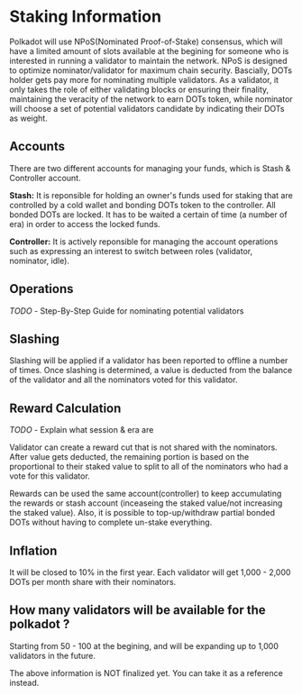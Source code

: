 # Staking Information

Polkadot will use NPoS(Nominated Proof-of-Stake) consensus, which will have a limited amount of slots available at the begining for someone who is interested in running a validator to maintain the network. NPoS is designed to optimize nominator/validator for maximum chain security. Bascially, DOTs holder gets pay more for nominating multiple validators. As a validator, it only takes the role of either validating blocks or ensuring their finality, maintaining the veracity of the network to earn DOTs token, while nominator will choose a set of potential validators candidate by indicating their DOTs as weight.

## Accounts 
There are two different accounts for managing your funds, which is 
Stash & Controller account.

**Stash:** It is reponsible for holding an owner's funds used for staking that are controlled by a cold wallet and bonding DOTs token to the controller. All bonded DOTs are locked. It has to be waited a certain of time (a number of era) in order to access the locked funds.

**Controller:** It is actively reponsible for managing the account operations such as expressing an interest to switch between roles (validator, nominator, idle).

## Operations

_TODO_ - Step-By-Step Guide for nominating potential validators 


## Slashing

Slashing will be applied if a validator has been reported to offline a number of times. Once slashing is determined, a value is deducted from the balance of the validator and all the nominators voted for this validator.

## Reward Calculation
 
 _TODO_ - Explain what session & era are

Validator can create a reward cut that is not shared with the nominators. After value gets deducted, the remaining portion is based on the proportional to their staked value to split to all of the nominators who had a vote for this validator.

Rewards can be used the same account(controller) to keep accumulating the rewards or stash account (inceaseing the staked value/not increasing the staked value). Also, it is possible to top-up/withdraw partial bonded DOTs without having to complete un-stake everything.

## Inflation
It will be closed to 10% in the first year. Each validator will get 1,000 - 2,000 DOTs per month share with their nominators.

## How many validators will be available for the polkadot ?
Starting from 50 - 100 at the begining, and will be expanding up to 1,000 validators in the future.

The above information is NOT finalized yet. You can take it as a reference instead.


